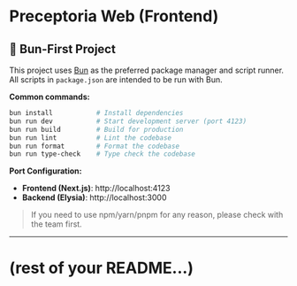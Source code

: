 # Preceptoria Web (Frontend)

## 🚀 Bun-First Project

This project uses [Bun](https://bun.sh/) as the preferred package manager and script runner. All scripts in `package.json` are intended to be run with Bun.

**Common commands:**

```sh
bun install           # Install dependencies
bun run dev           # Start development server (port 4123)
bun run build         # Build for production
bun run lint          # Lint the codebase
bun run format        # Format the codebase
bun run type-check    # Type check the codebase
```

**Port Configuration:**

- **Frontend (Next.js)**: http://localhost:4123
- **Backend (Elysia)**: http://localhost:3000

> If you need to use npm/yarn/pnpm for any reason, please check with the team first.

---

# (rest of your README...)
